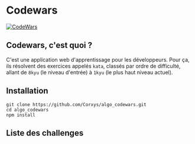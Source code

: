 # Codewars

[![CodeWars](https://www.codewars.com/users/Corxys/badges/large)](https://www.codewars.com/users/Corxys)

## Codewars, c'est quoi ?
C'est une application web d'apprentissage pour les développeurs. Pour ça, ils résolvent des exercices appelés `kata`,
classés par ordre de difficulté, allant de `8kyu` (le niveau d'entrée) à `1kyu` (le plus haut niveau actuel).

## Installation
```
git clone https://github.com/Corxys/algo_codewars.git
cd algo_codewars
npm install
```

## Liste des challenges
